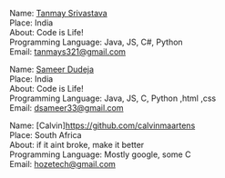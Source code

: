 Name: [Tanmay Srivastava](https://github.com/Tanmay17)<br/>
Place: India<br/>
About: Code is Life!<br/>
Programming Language: Java, JS, C#, Python<br/>
Email: tanmays321@gmail.com<br/>

Name: [Sameer Dudeja](https://github.com/sameer-dudeja)<br/>
Place: India<br/>
About: Code is Life!<br/>
Programming Language: Java, JS, C, Python ,html ,css<br/>
Email: dsameer33@gmail.com<br/>




Name: [Calvin]https://github.com/calvinmaartens<br/>
Place: South Africa<br/>
About: if it aint broke, make it better<br/>
Programming Language: Mostly google, some C <br/>
Email: hozetech@gmail.com<br/>

		
	



